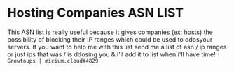 # Hosting Companies ASN LIST
This ASN list is really useful because it gives companies (ex: hosts) the possibility of blocking their IP ranges which could be used to ddos ​​your servers.
If you want to help me with this list send me a list of asn / ip ranges or just ips that was / is ddosing you & i'll add it to list when i'll have time! 
```! Growtoups | micium.cloud#4829```
